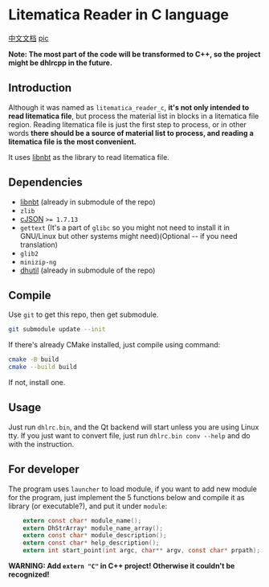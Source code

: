 # Litematica Reader in C language

[中文文档](README_zh.md)
[pic](funcshow_en.png)

**Note: The most part of the code will be transformed to C++, so the project might be dhlrcpp in the future.**

## Introduction

Although it was named as `litematica_reader_c`, **it's not only intended to read litematica file**, but process the material list in blocks in a litematica file region. Reading litematica file is just the first step to process, or in other words **there should be a source of material list to process, and reading a litematica file is the most convenient.**

It uses [libnbt](https://github.com/djytw/libnbt) as the library to read litematica file.

## Dependencies

- [libnbt](https://github.com/djytw/libnbt) (already in submodule of the repo)
- `zlib`
- [cJSON](https://github.com/DaveGamble/cJSON) `>= 1.7.13`
- `gettext` (It's a part of `glibc` so you might not need to install it in GNU/Linux but other systems might need)(Optional -- if you need translation)
- `glib2`
- `minizip-ng`
- [dhutil](https://github.com/DreamHelium/dhutil) (already in submodule of the repo)

## Compile

Use `git` to get this repo, then get submodule.

```bash
git submodule update --init
```
If there's already CMake installed, just compile using command:

```bash
cmake -B build
cmake --build build
```
If not, install one.

## Usage

Just run `dhlrc.bin`, and the Qt backend will start unless you are using Linux tty.
If you just want to convert file, just run `dhlrc.bin conv --help` and do with the instruction.

## For developer

The program uses `launcher` to load module, if you want to add new module for the program, just implement the 5 functions below and compile it as library (or executable?), and put it under `module`:

```c
    extern const char* module_name();
    extern DhStrArray* module_name_array();
    extern const char* module_description();
    extern const char* help_description();
    extern int start_point(int argc, char** argv, const char* prpath);
```

**WARNING: Add `extern "C"` in C++ project! Otherwise it couldn't be recognized!**